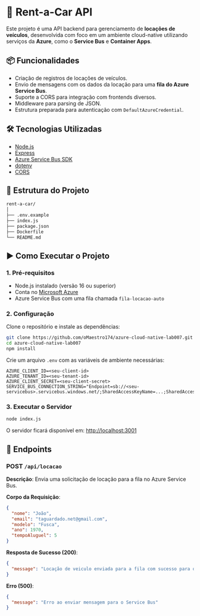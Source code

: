 
# 🚗 Rent-a-Car API

Este projeto é uma API backend para gerenciamento de **locações de veículos**, desenvolvida com foco em um ambiente cloud-native utilizando serviços da **Azure**, como o **Service Bus** e **Container Apps**.

## 📦 Funcionalidades

- Criação de registros de locações de veículos.
- Envio de mensagens com os dados da locação para uma **fila do Azure Service Bus**.
- Suporte a CORS para integração com frontends diversos.
- Middleware para parsing de JSON.
- Estrutura preparada para autenticação com `DefaultAzureCredential`.

## 🛠️ Tecnologias Utilizadas

- [Node.js](https://nodejs.org/)
- [Express](https://expressjs.com/)
- [Azure Service Bus SDK](https://www.npmjs.com/package/@azure/service-bus)
- [dotenv](https://www.npmjs.com/package/dotenv)
- [CORS](https://www.npmjs.com/package/cors)

## 📁 Estrutura do Projeto

```bash
rent-a-car/
│
├── .env.example
├── index.js
├── package.json
├── Dockerfile
└── README.md
```

## ▶️ Como Executar o Projeto

### 1. Pré-requisitos

- Node.js instalado (versão 16 ou superior)
- Conta no [Microsoft Azure](https://azure.microsoft.com/)
- Azure Service Bus com uma fila chamada `fila-locacao-auto`

### 2. Configuração

Clone o repositório e instale as dependências:

```bash
git clone https://github.com/oMaestro174/azure-cloud-native-lab007.git
cd azure-cloud-native-lab007
npm install
```

Crie um arquivo `.env` com as variáveis de ambiente necessárias:

```env
AZURE_CLIENT_ID=<seu-client-id>
AZURE_TENANT_ID=<seu-tenant-id>
AZURE_CLIENT_SECRET=<seu-client-secret>
SERVICE_BUS_CONNECTION_STRING="Endpoint=sb://<seu-servicebus>.servicebus.windows.net/;SharedAccessKeyName=...;SharedAccessKey=..."
```

### 3. Executar o Servidor

```bash
node index.js
```

O servidor ficará disponível em: [http://localhost:3001](http://localhost:3001)

## 🔁 Endpoints

### POST `/api/locacao`

**Descrição**: Envia uma solicitação de locação para a fila no Azure Service Bus.

**Corpo da Requisição**:
```json
{
  "nome": "João",
  "email": "taguardado.net@gmail.com",
  "modelo": "Fusca",
  "ano": 1970,
  "tempoAluguel": 5
}
```

**Resposta de Sucesso (200)**:
```json
{
  "message": "Locação de veiculo enviada para a fila com sucesso para o Service Bus"
}
```

**Erro (500)**:
```json
{
  "message": "Erro ao enviar mensagem para o Service Bus"
}
```